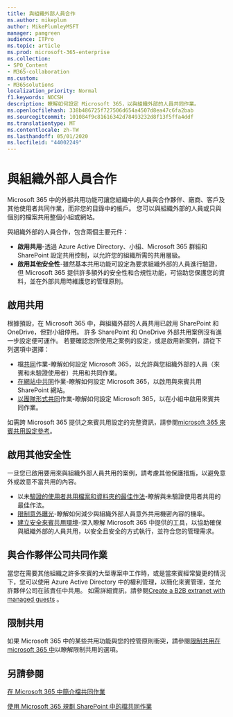```yaml
---
title: 與組織外部人員合作
ms.author: mikeplum
author: MikePlumleyMSFT
manager: pamgreen
audience: ITPro
ms.topic: article
ms.prod: microsoft-365-enterprise
ms.collection:
- SPO_Content
- M365-collaboration
ms.custom:
- M365solutions
localization_priority: Normal
f1.keywords: NOCSH
description: 瞭解如何設定 Microsoft 365，以與組織外部的人員共同作業。
ms.openlocfilehash: 338b486725f727506d654a4507d8ea47c6fa2bab
ms.sourcegitcommit: 101084f9c81616342d78493232d8f13f5ffa4ddf
ms.translationtype: MT
ms.contentlocale: zh-TW
ms.lasthandoff: 05/01/2020
ms.locfileid: "44002249"
---
```

# <a name="collaborating-with-people-outside-your-organization"></a>與組織外部人員合作

Microsoft 365 中的外部共用功能可讓您組織中的人員與合作夥伴、廠商、客戶及其他使用者共同作業，而非您的目錄中的帳戶。 您可以與組織外部的人員或只與個別的檔案共用整個小組或網站。

與組織外部的人員合作，包含兩個主要元件：

- **啟用共用**-透過 Azure Active Directory、小組、Microsoft 365 群組和 SharePoint 設定共用控制，以允許您的組織所需的共用層級。
- **啟用其他安全性**-雖然基本共用功能可設定為要求組織外部的人員進行驗證，但 Microsoft 365 提供許多額外的安全性和合規性功能，可協助您保護您的資料，並在外部共用時維護您的管理原則。

## <a name="enable-sharing"></a>啟用共用

根據預設，在 Microsoft 365 中，與組織外部的人員共用已啟用 SharePoint 和 OneDrive，但對小組停用。 許多 SharePoint 和 OneDrive 外部共用案例沒有進一步設定便可運作。 若要確認您所使用之案例的設定，或是啟用新案例，請從下列選項中選擇：

- 檔[共同](collaborate-on-documents.md)作業-瞭解如何設定 Microsoft 365，以允許與您組織外部的人員（來賓和未驗證使用者）共用和共同作業。
- [在網站中共同](collaborate-in-site.md)作業-瞭解如何設定 Microsoft 365，以啟用與來賓共用 SharePoint 網站。
- [以團隊形式共同](collaborate-as-team.md)作業-瞭解如何設定 Microsoft 365，以在小組中啟用來賓共同作業。

如需跨 Microsoft 365 提供之來賓共用設定的完整資訊，請參閱[microsoft 365 來賓共用設定參考](microsoft-365-guest-settings.md)。

## <a name="enable-additional-security"></a>啟用其他安全性

一旦您已啟用要用來與組織外部人員共用的案例，請考慮其他保護措施，以避免意外或故意不當共用的內容。

- 以未[驗證的使用者共用檔案和資料夾的最佳作法](best-practices-anonymous-sharing.md)-瞭解與未驗證使用者共用的最佳作法。
- [限制意外曝光](share-limit-accidental-exposure.md)-瞭解如何減少與組織外部人員意外共用機密內容的機率。
- [建立安全來賓共用環境](create-secure-guest-sharing-environment.md)-深入瞭解 Microsoft 365 中提供的工具，以協助確保與組織外部的人員共用，以安全且安全的方式執行，並符合您的管理需求。

## <a name="collaborate-with-partner-companies"></a>與合作夥伴公司共同作業

當您在需要其他組織之許多來賓的大型專案中工作時，或是當來賓經常變更的情況下，您可以使用 Azure Active Directory 中的權利管理，以簡化來賓管理，並允許夥伴公司在該責任中共用。 如需詳細資訊，請參閱[Create a B2B extranet with managed guests](b2b-extranet.md) 。

## <a name="limit-sharing"></a>限制共用

如果 Microsoft 365 中的某些共用功能與您的控管原則衝突，請參閱[限制共用在 microsoft 365 中](microsoft-365-limit-sharing.md)以瞭解限制共用的選項。

## <a name="see-also"></a>另請參閱

[在 Microsoft 365 中簡介檔共同作業](https://docs.microsoft.com/sharepoint/intro-to-file-collaboration)

[使用 Microsoft 365 規劃 SharePoint 中的檔共同作業](https://docs.microsoft.com/sharepoint/deploy-file-collaboration)
